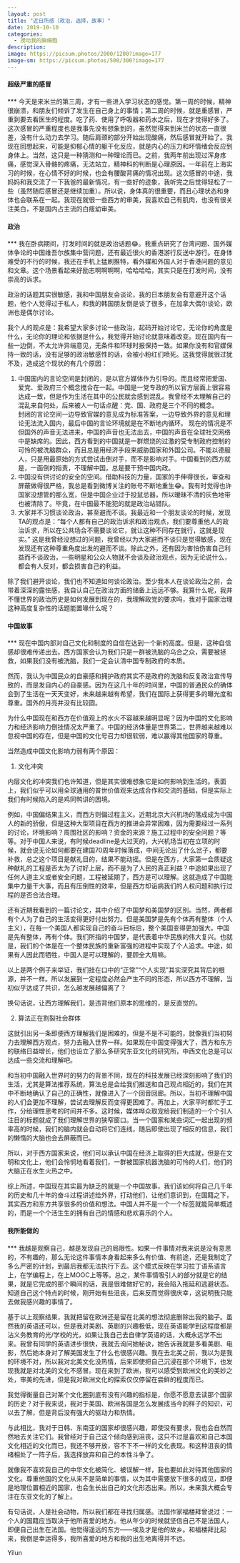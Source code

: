 ```yaml
---
layout: post
title: "近日所感（政治，选择，故事）"
date: 2019-10-10
categories:
  - 搅动我的脑细胞
description:
image: https://picsum.photos/2000/1200?image=177
image-sm: https://picsum.photos/500/300?image=177
---
```

<h4>超级严重的感冒</h4>
*** 
今天是来米兰的第三周，才有一些进入学习状态的感觉。第一周的时候，精神很崩溃，和朋友们倾诉了发生在自己身上的事情；第二周的时候，就是重感冒，严重到要去看医生的程度。吃了药、使用了呼吸器和药水之后，现在才觉得<!--break-->好多了。这次感冒的严重程度也是我事先没有想象到的<!--break-->，虽然觉得来到米兰的状态一直很差，没有什么动力去学习。随后肩颈的部分开始出现酸痛，然后感冒就开始了。我现在回想起来，可能是抑郁心情的躯干化反应，就是内心的压力和坏情绪会反应到身体上。当然，这只是一种猜测和一种理论而已。之前，我两年前出现过浑身疼痛，感觉深入骨骼的疼痛，无法站立，精神科的判断是心理原因。一年前在上海实习的时候，在心情不好的时候，也会有腰酸背痛的情况出现。这次感冒的中途，我妈妈和我交流了一下我爸的最新情况，有一些好的迹象，我听完之后觉得轻松了一些（虽然随后感冒还是继续加重）。所以说，身体真的很重要，而且心理状态和身体也会联系在一起。我现在就很一些西方的审美，我喜欢自己有肌肉，也没有很关注美白，不是国内占主流的白瘦幼审美。

<h4>政治</h4>
*** 
我在卧病期间，打发时间的就是政治话题😂。我重点研究了台湾问题、国外媒体争论的中国维吾尔族集中营问题，还有最近很火的香港游行反送中游行。在身体难受的不行的时候，我还在手机上猛刷推特，看外媒和外国人对于香港问题的意见和文章。这个场景看起来好励志啊啊啊啊，哈哈哈哈，其实只是在打发时间，没有崇高的诉求。

政治的话题其实很敏感，我和中国朋友会谈论，我的日本朋友会有意避开这个话题，他个人觉得过于私人，和我的韩国朋友倒是谈了很多，在加拿大偶尔谈论，欧洲也是偶尔讨论。

我个人的观点是：我希望大家多讨论一些政治，起码开始讨论它，无论你的角度是什么，无论你的理论和依据是什么，我觉得开始讨论就意味着改变。现在国内有一些一边倒，不太允许异端意见，无条件和环球时报保持一致。如果你没有和官媒保持一致的话，没有足够的政治敏感性的话，会被小粉红们喷死。这我觉得就很过犹不及，造成这个现状的有几个原因：
<ol>
  <li>中国国内的言论空间是封闭的，是以官方媒体作为引导的。而且经常把爱国、爱党、爱政府三个概念搅合在一起。中国是一党专政的所以官方层面上很容易达成一致，但是作为生活在其中的公民就会感到混乱。我曾经不太理解自己的混乱来自何处，后来被人一句话点醒：党、国、政府是三个不同的概念。<br>封闭的言论空间一边导致官媒的意见成为标准答案，一边导致外界的意见和理论无法流入国内，最后中国的言论环境就是在不断地内循环。 现在的情况是不但国外的声音无法进来，中国的声音也无法出去，中国的声音在全球社交网络中是缺席的。因此，西方看到的中国就是一群燃烧的过激的受专制政府控制的可怜的被洗脑群众，而且总是用经济手段来威胁国家和外国公司。不能以德服人，只是用最原始的方式尝试击倒对手，而不是影响对手。中国看到的西方就是，一面倒的指责，不理解中国，总是要干预中国内政。</li>
  <li>中国没有供讨论的安全的空间。借助科技的力量，国家的手伸得很长，审查和屏蔽做得很严格，我总是看到微博关注的账号不断地重生😂。我有时觉得也许国家没想管的那么宽，但是中国企业过于投鼠忌器，所以暧昧不清的灰色地带也被清除了。毕竟，在中国最不能犯的就是政治站错队。</li>
  <li>大家并不习惯谈论政治，甚至避而不谈。我最近和一个朋友谈论的时候，发现TA的观点是：“每个人都有自己的政治诉求和政治观点，我们要尊重他人的政治诉求，所以在公共场合不需要谈论它，就让这种不同存在就行，这就是现实。” 这是我曾经没想过的问题，我曾经以为大家避而不谈只是觉得敏感，现在发现还有这种尊重角度出发的避而不谈。除此之外，还有因为害怕伤害自己利益而不谈政治，一些明星和公众人物就不会谈及政治观点，因为无论说什么，都会有人反对，都会损害自己的利益。</li>
</ol>

除了我们避开谈论，我们也不知道如何谈论政治。至少我本人在谈论政治之前，会带着深深的露怯感，我自认自己在政治方面的储备上远远不够。我算什么呢，我并不懂世界的政治历史是如何发展到现在的，我理解政党的要求吗，我对于国家治理这种高度复杂性的话题能置喙什么呢？

<h4>中国故事</h4>
*** 
现在中国内部对自己文化和制度的自信在达到一个新的高度。但是，这种自信感却很难传递出去。西方国家会认为我们只是一群被洗脑的乌合之众，需要被拯救，如果我们没有被洗脑，我们一定会认清中国专制政府的本质。

然而，我认为中国民众的自豪感和拥护政府其实不是政府的洗脑和反复政治宣传导致的，而是发自内心的自豪感。因为在这几十年的时间里，中国的普通民众的确体会到了生活在一天天变好，未来越来越有希望，我们在国际上获得更多的曝光度和尊重。国外的月亮并没有比较圆。

为什么中国现在和西方在价值观上的水火不容越来越明显呢？因为中国的文化影响力和经济影响力倒挂情况太严重了。中国的经济体量是世界第二，世界越来越难以忽视中国的存在，但是中国的文化号召力却很软弱，难以赢得其他国家的尊重。

当然造成中国文化影响力弱有两个原因：


<ol>
  <li>文化冲突</li>
</ol>
内层文化的冲突我们也许知道，但是其实很难想象它是如何影响到生活的。表面上，我们似乎可以用全球通用的普世价值观来达成合作和交流的基础，但是实际上我们有时候陷入的是鸡同鸭讲的困境。

例如，中国偏结果主义，而西方则偏过程主义。近期北京大兴机场的落成成为中国人的新的骄傲，但是这种大型项目在西方的推进会异常困难，因为需要经过一系列的讨论，环境影响？周围社区的影响？资金的来源？施工过程中的安全问题？等等。对于中国人来说，有时候deadline是大过天的，大兴机场当初在立项的时候，就会说无论如何都要在建国70周年时候落成，中间无论出了什么岔子，都要补救，总之这个项目是献礼目的，结果不能动摇。但是在西方，大家第一会质疑这种献礼的工程是否太为了讨好上层，而不是为了人民的真正利益？中途如果出现了任何人道主义或者安全问题，工程被延期了，西方是可以理解。这就造成了中国能集中力量干大事，而且有压倒性的效率，但是西方却诟病我们的人权问题和执行过程的是否合法合理。

还有近期我看到的一篇讨论文，其中介绍了中国梦和美国梦的区别。当然，两者都有个人为了自己的生活变得更好付出努力。但是美国梦是先有个体再有整体（个人主义），在每一个美国人都实现自己的奋斗目标后，整个美国变得更加强大。中国是先有整体，再有个体。我们所指的中国梦，是代表着中华民族的伟大复兴。也就是，我们的个体是在一个整体民族的重新富强的进程中实现了个人追求。中途，如果有人因此而牺牲，中国人是可以理解的，要顾全大局嘛。

以上是两个例子来举证，我们挂在口中的“正常”“个人实现”其实深究其背后的根源，并不一样。所以发展到一定程度必然会产生不同的形态，所以西方不理解，当初似乎达成了共识，怎么越发展越偏离了？

换句话说，让西方理解我们，是违背他们原本的思维的，是反直觉的。


<ol start="2">
  <li>算法正在割裂社会群体</li>
</ol>
这就引出另一条即便西方理解我们是困难的，但是不是不可能的，就像我们当初努力去理解西方观点，努力去融入世界一样。如果现在中国变得强大了，西方和东方的联络日益增长，他们也设立了那么多研究东亚文化的研究所，中西文化总是可以达成一些交流和理解吧。

和当初中国融入世界时的努力的背景不同，现在的科技发展已经深刻影响了我们的生活，尤其是算法推荐系统，算法总是会给我们推送和自己观点相近的，我们在其中不断地确认了自己的正确性，就像进入了一个回音回廊。所以，当初不理解中国的人们会更加不理解，尝试去理解反而变得更困难了。再加上，大家平时都忙于工作，分给理性思考的时间并不多。这时候，媒体哗众取宠给我们制造的一个个引人注目的标题就成了我们理解世界的狭窄窗口。当一个国家和某些词汇一起出现的频率高的时候，我们的脑内就会自动将它们连线，随后即使出现了相反的信息，我们的懒惰的大脑也会去屏蔽而已。

所以，对于西方国家来说，他们可以承认中国在经济上取得的巨大成就，但是在文明和文化上，他们会怜悯地看着我们，一群被国家机器洗脑的可怜的人们，他们的大脑正在水生火热之中。

综上所述，中国现在其实最为缺乏的就是一个中国故事，我们该如何将自己几千年的历史和几十年的奋斗过程讲述给外界，打动他们，让他们意识到，在国籍之下，其实西方和东方共享很多的价值和想法。中国人并不是一个一个标签就能简单概述的，而是一个个活生生的拥有自己的情感和悲欢喜乐的个人。


<h4>我所能做的</h4>
*** 
我越是观察自己，越是发现自己的局限性。如果一件事情对我来说是没有意思的，不有趣的，那么无论这件事情本身看起来多么有价值、有前途，还是我制定了多么严密的计划，到最后我都无法执行下去。这个模式反映在学习拉丁语系语言上，在学编程上，在上MOOC上等等。总之，某件事情吸引人的部分就是它的结果，就是它完成的那个瞬间的话，我是很难做好它的，我会陷入拖延和逃避状态。知道自己这个特点的时候，刚开始有些沮丧，后来反而觉得很庆幸，这说明我只能去做我感兴趣的事情了。

基于以上观察结果，我就把留在欧洲还是留在北美的想法彻底删除出我的脑子。虽然我的英语还可以，但是我对美剧、英剧的兴趣极低，现在英语能学到这程度都是沾义务教育的光/学校的光，如果让我自己去自律学英语的话，大概永远学不出来。我曾有同学的英语进步很快，我就去询问她秘诀，她告诉我就是多看美剧、电影，然后她本身对了解美国发生了什么也很感兴趣。我在去北美之前，我以为是我的环境不对，所以我对北美文化没热情，后来即使把自己沉浸在那个环境下，也发现我就是对北美的文化不感冒。现在来到了欧洲，我可以感受到欧洲文化的美妙之处，审美的先进，但是我对欧洲文化的探索仅仅停留在尝鲜的程度而已。

我觉得衡量自己对某个文化圈到底有没有兴趣的指标是，你愿不愿意去读那个国家的历史？对于我来说，我对于美国、欧洲各国是怎么发展成当今的样子的知识，可以去了解，但是背后没有强大的驱动力和热情。

与此相比，我对于日韩、东南亚的国家却很感兴趣，即使没有要求，我也会自然而然地去关注它们。我曾经对于自己这个倾向感到沮丧，这只不过是喜欢和自己本国文化相近的文化而已，我还不够开放，容不下不一样的文化表现。和这种沮丧的情绪相处了一阵子后，我选择放弃和自己的本性斗争了。

就像我不喜欢我自己的中华文化被简化、被误解一样，我也要如此对待其他国家的文化。尊重他国的文化从来不是简单的事情，以为其中需要放下很多的成见，即便是地理位置相近的国家，也会生长出自己的文化形态出来。所以，未来我大概会专注在东亚文化的了解上。

有句话说，人是社会动物，所以我们都在寻找归属感。法国作家福楼拜曾说过：一个人的国籍应当取决于他所喜爱的地方。他从年少的时候就坚信自己不是法国人，即便自己出生在法国。他觉得遥远的东方——埃及才是他的故乡。和福楼拜比起来，我倒是幸运得多，我所喜爱的地方和我的出生地离得并不远。

Yilun